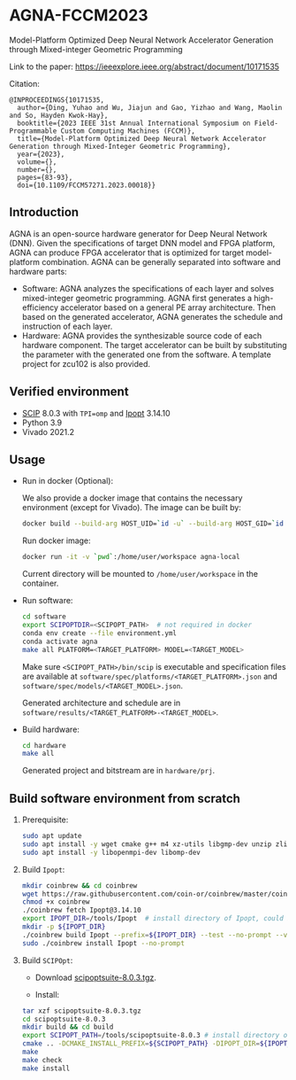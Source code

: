 # AGNA-FCCM2023

Model-Platform Optimized Deep Neural Network Accelerator Generation through Mixed-integer Geometric Programming

Link to the paper: https://ieeexplore.ieee.org/abstract/document/10171535

Citation:

```
@INPROCEEDINGS{10171535,
  author={Ding, Yuhao and Wu, Jiajun and Gao, Yizhao and Wang, Maolin and So, Hayden Kwok-Hay},
  booktitle={2023 IEEE 31st Annual International Symposium on Field-Programmable Custom Computing Machines (FCCM)}, 
  title={Model-Platform Optimized Deep Neural Network Accelerator Generation through Mixed-Integer Geometric Programming}, 
  year={2023},
  volume={},
  number={},
  pages={83-93},
  doi={10.1109/FCCM57271.2023.00018}}
```

## Introduction

AGNA is an open-source hardware generator for Deep Neural Network (DNN). Given the specifications of target DNN model and FPGA platform, AGNA can produce FPGA accelerator that is optimized for target model-platform combination. AGNA can be generally separated into software and hardware parts:

- Software: AGNA analyzes the specifications of each layer and solves mixed-integer geometric programming. AGNA first generates a high-efficiency accelerator based on a general PE array architecture. Then based on the generated accelerator, AGNA generates the schedule and instruction of each layer.
- Hardware: AGNA provides the synthesizable source code of each hardware component. The target accelerator can be built by substituting the parameter with the generated one from the software. A template project for zcu102 is also provided.

## Verified environment

- [SCIP](https://www.scipopt.org/) 8.0.3 with `TPI=omp` and [Ipopt](https://github.com/coin-or/Ipopt) 3.14.10
- Python 3.9
- Vivado 2021.2

## Usage

- Run in docker (Optional):
    
    We also provide a docker image that contains the necessary environment (except for Vivado). The image can be built by:

    ```bash
    docker build --build-arg HOST_UID=`id -u` --build-arg HOST_GID=`id -g` -t agna-local .
    ```

    Run docker image:

    ```bash
    docker run -it -v `pwd`:/home/user/workspace agna-local
    ```

    Current directory will be mounted to `/home/user/workspace` in the container.

- Run software:

    ```bash
    cd software
    export SCIPOPTDIR=<SCIPOPT_PATH>  # not required in docker
    conda env create --file environment.yml
    conda activate agna
    make all PLATFORM=<TARGET_PLATFORM> MODEL=<TARGET_MODEL>
    ```
    Make sure `<SCIPOPT_PATH>/bin/scip` is executable and specification files are available at `software/spec/platforms/<TARGET_PLATFORM>.json` and `software/spec/models/<TARGET_MODEL>.json`.
    
    Generated architecture and schedule are in `software/results/<TARGET_PLATFORM>-<TARGET_MODEL>`.

- Build hardware:

    ```bash
    cd hardware
    make all
    ```
    Generated project and bitstream are in `hardware/prj`.

## Build software environment from scratch

1. Prerequisite:

    ```bash
    sudo apt update
    sudo apt install -y wget cmake g++ m4 xz-utils libgmp-dev unzip zlib1g-dev libboost-program-options-dev libboost-serialization-dev libboost-regex-dev libboost-iostreams-dev libtbb-dev libreadline-dev pkg-config git liblapack-dev libgsl-dev flex bison libcliquer-dev gfortran file dpkg-dev libopenblas-dev rpm
    sudo apt install -y libopenmpi-dev libomp-dev
    ```

1. Build `Ipopt`:

    ```bash
    mkdir coinbrew && cd coinbrew
    wget https://raw.githubusercontent.com/coin-or/coinbrew/master/coinbrew
    chmod +x coinbrew
    ./coinbrew fetch Ipopt@3.14.10
    export IPOPT_DIR=/tools/Ipopt  # install directory of Ipopt, could be other places
    mkdir -p ${IPOPT_DIR}
    ./coinbrew build Ipopt --prefix=${IPOPT_DIR} --test --no-prompt --verbosity=3
    sudo ./coinbrew install Ipopt --no-prompt
    ```

1. Build `SCIPOpt`:

    - Download [scipoptsuite-8.0.3.tgz](https://scipopt.org/download.php?fname=scipoptsuite-8.0.3.tgz).

    - Install:

    ```bash
    tar xzf scipoptsuite-8.0.3.tgz
    cd scipoptsuite-8.0.3
    mkdir build && cd build
    export SCIPOPT_PATH=/tools/scipoptsuite-8.0.3 # install directory of SCIPOPT, could be other places
    cmake .. -DCMAKE_INSTALL_PREFIX=${SCIPOPT_PATH} -DIPOPT_DIR=${IPOPT_DIR} -DTPI=omp
    make
    make check
    make install
    ```

